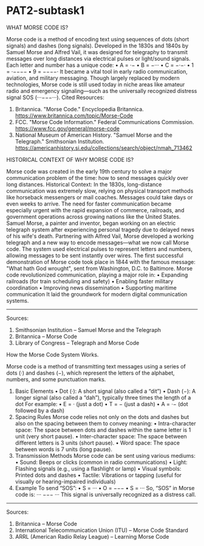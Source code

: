 # PAT2-subtask1

WHAT MORSE CODE IS?

Morse code is a method of encoding text using sequences of dots (short signals) and dashes (long signals). Developed in the 1830s and 1840s by Samuel Morse and Alfred Vail, it was designed for telegraphy to transmit messages over long distances via electrical pulses or light/sound signals.
Each letter and number has a unique code:
•	A = ·−
•	B = −···
•	C = −·−·
•	1 = ·−−−−
•	9 = −−−−·
It became a vital tool in early radio communication, aviation, and military messaging. Though largely replaced by modern technologies, Morse code is still used today in niche areas like amateur radio and emergency signaling—such as the universally recognized distress signal SOS (···−−−···).
Cited Resources:
1.	Britannica. "Morse Code." Encyclopedia Britannica. https://www.britannica.com/topic/Morse-Code
2.	FCC. "Morse Code Information." Federal Communications Commission. https://www.fcc.gov/general/morse-code
3.	National Museum of American History. "Samuel Morse and the Telegraph." Smithsonian Institution. https://americanhistory.si.edu/collections/search/object/nmah_713462

 HISTORICAL CONTEXT OF WHY MORSE CODE IS?
	
Morse code was created in the early 19th century to solve a major communication problem of the time: how to send messages quickly over long distances.
Historical Context:
In the 1830s, long-distance communication was extremely slow, relying on physical transport methods like horseback messengers or mail coaches. Messages could take days or even weeks to arrive. The need for faster communication became especially urgent with the rapid expansion of commerce, railroads, and government operations across growing nations like the United States.
Samuel Morse, a painter and inventor, began working on an electric telegraph system after experiencing personal tragedy due to delayed news of his wife's death. Partnering with Alfred Vail, Morse developed a working telegraph and a new way to encode messages—what we now call Morse code.
The system used electrical pulses to represent letters and numbers, allowing messages to be sent instantly over wires. The first successful demonstration of Morse code took place in 1844 with the famous message: "What hath God wrought", sent from Washington, D.C. to Baltimore.
Morse code revolutionized communication, playing a major role in:
•	Expanding railroads (for train scheduling and safety)
•	Enabling faster military coordination
•	Improving news dissemination
•	Supporting maritime communication
It laid the groundwork for modern digital communication systems.
________________________________________
Sources:
1.	Smithsonian Institution – Samuel Morse and the Telegraph
2.	Britannica – Morse Code
3.	Library of Congress – Telegraph and Morse Code

	
How the Morse Code System Works.

Morse code is a method of transmitting text messages using a series of dots (·) and dashes (−), which represent the letters of the alphabet, numbers, and some punctuation marks.
1. Basic Elements
•	Dot (·): A short signal (also called a “dit”)
•	Dash (−): A longer signal (also called a “dah”), typically three times the length of a dot
For example:
•	E = · (just a dot)
•	T = − (just a dash)
•	A = ·− (dot followed by a dash)
2. Spacing Rules
Morse code relies not only on the dots and dashes but also on the spacing between them to convey meaning:
•	Intra-character space: The space between dots and dashes within the same letter is 1 unit (very short pause).
•	Inter-character space: The space between different letters is 3 units (short pause).
•	Word space: The space between words is 7 units (long pause).
3. Transmission Methods
Morse code can be sent using various mediums:
•	Sound: Beeps or clicks (common in radio communications)
•	Light: Flashing signals (e.g., using a flashlight or lamp)
•	Visual symbols: Printed dots and dashes
•	Tactile: Vibrations or tapping (useful for visually or hearing-impaired individuals)
4. Example
To send “SOS”:
•	S = ···
•	O = −−−
•	S = ···
So, “SOS” in Morse code is:
··· −−− ···
This signal is universally recognized as a distress call.
________________________________________
Sources:
1.	Britannica – Morse Code
2.	International Telecommunication Union (ITU) – Morse Code Standard
3.	ARRL (American Radio Relay League) – Learning Morse Code
